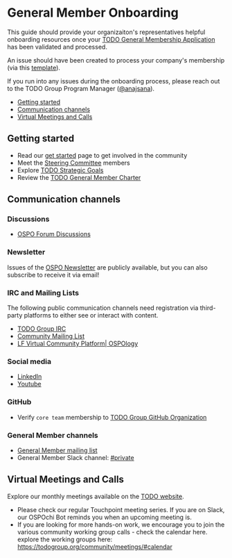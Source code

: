# General Member Onboarding

This guide should provide your organizaiton's representatives helpful onboarding
resources once your [TODO General Membership Application](https://todogroup.org/join/)
has been validated and processed.

An issue should have been created to process your company's membership (via this [template](/.github/ISSUE_TEMPLATE/onboarding-general-member.md)).

If you run into any issues during the onboarding process, please reach out to the TODO Group Program Manager ([@anajsana][todo-pm]).

- [Getting started](#getting-started)
- [Communication channels](#communication-channels)
- [Virtual Meetings and Calls](#meetings-and-calls)

## Getting started

- Read our [get started](https://todogroup.org/community/get-started/) page to get involved in the community
- Meet the [Steering Committee](https://todogroup.org/about/steering-committee/) members
- Explore [TODO Strategic Goals](https://github.com/todogroup/governance/blob/main/goals.md)
- Review the [TODO General Member Charter](https://todogroup.org/about/charter/)


## Communication channels

### Discussions

- [OSPO Forum Discussions](https://github.com/todogroup/ospology/discussions)

### Newsletter

Issues of the [OSPO Newsletter](https://todogroup.org/community/osponews/) are
publicly available, but you can also subscribe to receive it via email!

### IRC and Mailing Lists

The following public communication channels need registration via third-party platforms
to either see or interact with content.

- [TODO Group IRC](https://join.slack.com/t/thetodogroup/shared_invite/zt-169ok18cz-Pi6tpVHTeW9254d1FpkLew)
- [Community Mailing List](https://lists.todogroup.org/g/community)
- [LF Virtual Community Platform| OSPOlogy](https://community.linuxfoundation.org/todo-group-ospology/)


### Social media

- [LinkedIn](https://www.linkedin.com/company/todo-group/)
- [Youtube](https://www.youtube.com/@ospology)

### GitHub

- Verify `core team` membership to [TODO Group GitHub Organization](https://github.com/orgs/todogroup/people)

### General Member channels

- [General Member mailing list](https://groups.google.com/g/private-todogroup)
- General Member Slack channel: [#private](https://thetodogroup.slack.com/archives/G5TBGTX29)

## Virtual Meetings and Calls

Explore our monthly meetings available on the [TODO website](https://todogroup.org/community/meetings/).

- Please check our regular Touchpoint meeting series. If you are on Slack, our OSPOchi Bot reminds you when an upcoming meeting is.
- If you are looking for more hands-on work, we encourage you to join the various community working group calls  - check the calendar here. explore the working groups here: https://todogroup.org/community/meetings/#calendar


[todo-pm]: https://github.com/anajsana
